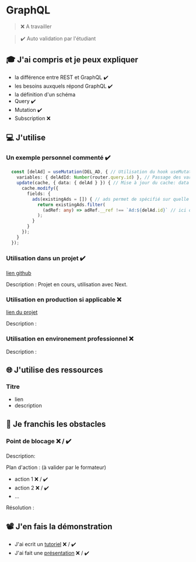 # GraphQL

> ❌ A travailler

> ✔️ Auto validation par l'étudiant

## 🎓 J'ai compris et je peux expliquer

- la différence entre REST et GraphQL ✔️
- les besoins auxquels répond GraphQL  ✔️
- la définition d'un schéma
- Query  ✔️
- Mutation  ✔️
- Subscription ❌ 

## 💻 J'utilise

### Un exemple personnel commenté  ✔️

``` typescript
  const [delAd] = useMutation(DEL_AD, { // Utilisation du hook useMutation de apollo client pour réaliser la suppression d'un élément "Ad", DEL_AD correspond à la query GraphQL.
    variables: { delAdId: Number(router.query.id) }, // Passage des variables à la query GraphQL
    update(cache, { data: { delAd } }) { // Mise à jour du cache: data liste des annonces récupéré dans un autre composant, afin d'actualiser la liste d'item sans celui supprimer.
      cache.modify({
        fields: {
          ads(existingAds = []) { // ads permet de spécifié sur quelle data du cache apollo on intervient
            return existingAds.filter(
              (adRef: any) => adRef.__ref !== `Ad:${delAd.id}` // ici on filtre les éléments dont la référence de l'élément dans le cache apollo ne correspondent pas à celui supprimer.
            );
          }
        }
      });
    }
  });
```

### Utilisation dans un projet  ✔️

[lien github](https://github.com/JTissot-Dev/laps-map)

Description : Projet en cours, utilisation avec Next.

### Utilisation en production si applicable ❌ 

[lien du projet](...)

Description :

### Utilisation en environement professionnel ❌

Description :

## 🌐 J'utilise des ressources

### Titre

- lien
- description

## 🚧 Je franchis les obstacles

### Point de blocage ❌ / ✔️

Description:

Plan d'action : (à valider par le formateur)

- action 1 ❌ / ✔️
- action 2 ❌ / ✔️
- ...

Résolution :

## 📽️ J'en fais la démonstration

- J'ai ecrit un [tutoriel](...) ❌ / ✔️
- J'ai fait une [présentation](...) ❌ / ✔️
